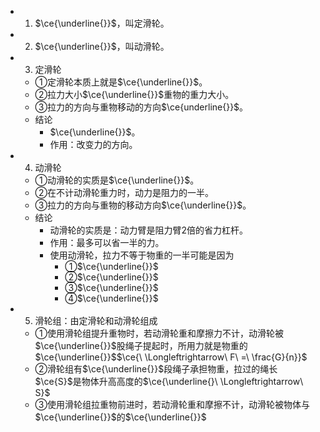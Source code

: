 -
  1. $\ce{\underline{}}$，叫定滑轮。
-
  2. $\ce{\underline{}}$，叫动滑轮。
-
  3. 定滑轮
	- ①定滑轮本质上就是$\ce{\underline{}}$。
	- ②拉力大小$\ce{\underline{}}$重物的重力大小。
	- ③拉力的方向与重物移动的方向$\ce{underline{}}$。
	- 结论
		- $\ce{\underline{}}$。
		- 作用：改变力的方向。
-
  4. 动滑轮
	- ①动滑轮的实质是$\ce{\underline{}}$。
	- ②在不计动滑轮重力时，动力是阻力的一半。
	- ③拉力的方向与重物的移动方向$\ce{\underline{}}$。
	- 结论
		- 动滑轮的实质是：动力臂是阻力臂2倍的省力杠杆。
		- 作用：最多可以省一半的力。
		- 使用动滑轮，拉力不等于物重的一半可能是因为
			- ①$\ce{\underline{}}$
			- ②$\ce{\underline{}}$
			- ③$\ce{\underline{}}$
			- ④$\ce{\underline{}}$
-
  5. 滑轮组：由定滑轮和动滑轮组成
	- ①使用滑轮组提升重物时，若动滑轮重和摩擦力不计，动滑轮被$\ce{\underline{}}$股绳子提起时，所用力就是物重的$\ce{\underline{}}$$\ce{\ \Longleftrightarrow\ F\ =\ \frac{G}{n}}$
	- ②滑轮组有$\ce{\underline{}}$段绳子承担物重，拉过的绳长$\ce{S}$是物体升高高度的$\ce{\underline{}\ \Longleftrightarrow\ S}$
	- ③使用滑轮组拉重物前进时，若动滑轮重和摩擦不计，动滑轮被物体与$\ce{\underline{}}$的$\ce{\underline{}}$